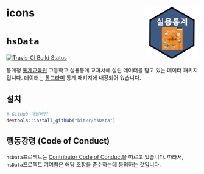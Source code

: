 # icons <img src="pkgdown/favicon/apple-touch-icon-180x180.png" align="right" height="138"/>

# `hsData`

[![Travis-CI Build Status](https://travis-ci.org/bit2r/hsData.svg?branch=master)](https://travis-ci.org/bit2r/hsData)

통계청 [통계교육원](https://sti.kostat.go.kr/) 고등학교 실용통계 교과서에 실린 데이터를 담고 있는 데이터 패키지입니다. 데이터는 [통그라미](https://tong.kostat.go.kr/front/main/main.do) 통계 패키지에 내장되어 있습니다.

## 설치

``` r
# GitHub 개발버전
devtools::install_github("bit2r/hsData")
```

## 행동강령 (Code of Conduct)

`hsData`프로젝트는 [Contributor Code of Conduct](https://contributor-covenant.org/version/2/0/CODE_OF_CONDUCT.html)을 따르고 있습니다. 따라서, `hsData`프로젝트 기여함은 해당 조항을 준수하는데 동의하는 것입니다.

